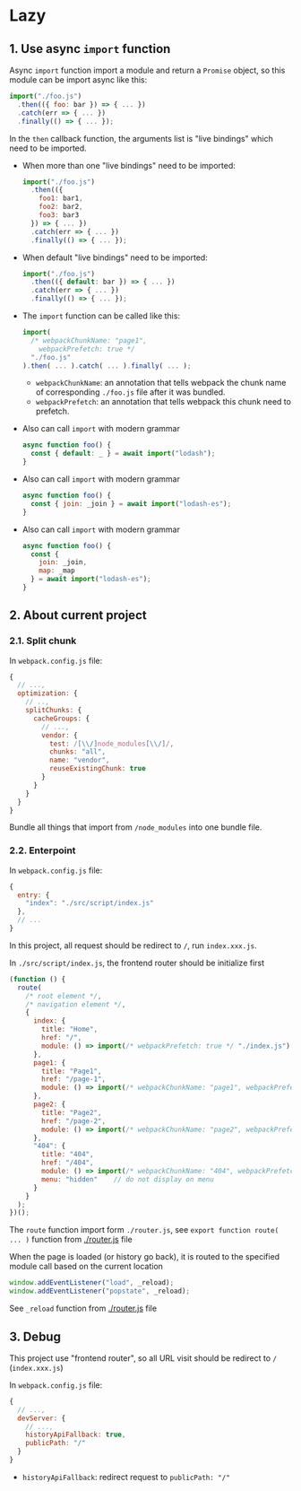 # Lazy

## 1. Use async `import` function

Async `import` function import a module and return a `Promise` object, so this module can be import async like this:

```javascript
import("./foo.js")
  .then(({ foo: bar }) => { ... })
  .catch(err => { ... })
  .finally(() => { ... });
```

In the `then` callback function, the arguments list is "live bindings" which need to be imported.

- When more than one "live bindings" need to be imported:

  ```javascript
  import("./foo.js")
    .then(({ 
      foo1: bar1,
      foo2: bar2,
      foo3: bar3
    }) => { ... })
    .catch(err => { ... })
    .finally(() => { ... });
  ```

- When default "live bindings" need to be imported:

  ```javascript
  import("./foo.js")
    .then(({ default: bar }) => { ... })
    .catch(err => { ... })
    .finally(() => { ... });
  ```

- The `import` function can be called like this:

  ```javascript
  import(
    /* webpackChunkName: "page1", 
      webpackPrefetch: true */ 
    "./foo.js"
  ).then( ... ).catch( ... ).finally( ... );
  ```

  - `webpackChunkName`: an annotation that tells webpack the chunk name of corresponding `./foo.js` file after it was bundled.
  - `webpackPrefetch`: an annotation that tells webpack this chunk need to prefetch.

- Also can call `import` with modern grammar

  ```javascript
  async function foo() {
    const { default: _ } = await import("lodash");
  }
  ```

- Also can call `import` with modern grammar

  ```javascript
  async function foo() {
    const { join: _join } = await import("lodash-es");
  }
  ```

- Also can call `import` with modern grammar

  ```javascript
  async function foo() {
    const { 
      join: _join,
      map: _map
    } = await import("lodash-es");
  }
  ```

## 2. About current project

### 2.1. Split chunk

In `webpack.config.js` file:

```javascript
{
  // ...,
  optimization: {
    // ..,
    splitChunks: {
      cacheGroups: {
        // ...,
        vendor: {
          test: /[\\/]node_modules[\\/]/,
          chunks: "all",
          name: "vendor",
          reuseExistingChunk: true
        }
      }
    }
  }
}
```

Bundle all things that import from `/node_modules` into one bundle file.

### 2.2. Enterpoint

In `webpack.config.js` file:

```javascript
{
  entry: {
    "index": "./src/script/index.js"
  },
  // ...
}
```

In this project, all request should be redirect to `/`, run `index.xxx.js`.

In `./src/script/index.js`, the frontend router should be initialize first

```javascript
(function () {
  route(
    /* root element */,
    /* navigation element */,
    {
      index: {
        title: "Home",
        href: "/",
        module: () => import(/* webpackPrefetch: true */ "./index.js")
      },
      page1: {
        title: "Page1",
        href: "/page-1",
        module: () => import(/* webpackChunkName: "page1", webpackPrefetch: true */ "./page1.js")
      },
      page2: {
        title: "Page2",
        href: "/page-2",
        module: () => import(/* webpackChunkName: "page2", webpackPrefetch: true */ "./page2.js")
      },
      "404": {
        title: "404",
        href: "/404",
        module: () => import(/* webpackChunkName: "404", webpackPrefetch: true */ "./404.js"),
        menu: "hidden"    // do not display on menu
      }
    }
  );
})();
```

The `route` function import form `./router.js`, see `export function route( ... )` function from [./router.js](./src/script/router.js) file

When the page is loaded (or history go back), it is routed to the specified module call based on the current location

```javascript
window.addEventListener("load", _reload);
window.addEventListener("popstate", _reload);
```

See `_reload` function from [./router.js](./src/script/router.js) file

## 3. Debug

This project use "frontend router", so all URL visit should be redirect to `/` (`index.xxx.js`)

In `webpack.config.js` file:

```javascript
{
  // ...,
  devServer: {
    // ...,
    historyApiFallback: true,
    publicPath: "/"
  }
}
```

- `historyApiFallback`: redirect request to `publicPath: "/"`
